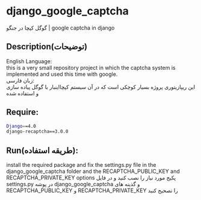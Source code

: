 # django_google_captcha
گوگل کپچا در جنگو | google captcha in django


## Description(توضیحات)
English Language:<br>
this is a very small repository project in which the captcha system is implemented and used this time with google.<br>
زبان فارسی:<br>
این ریپازیتوری پروژه بسیار کوچکی است که در آن سیستم کپچااینبار با گوگل پیاده سازی و استفاده شده

## Require:
```bash
Django==4.0
django-recaptcha==3.0.0
```

## Run(طریقه استفاده):
install the required package and fix the settings.py file in the django_google_captcha folder and the RECAPTCHA_PUBLIC_KEY and RECAPTCHA_PRIVATE_KEY options
پکیج مورد نیاز را نصب کنید و در فایل settings.py در پوشه django_google_captcha و گذینه های RECAPTCHA_PUBLIC_KEY و RECAPTCHA_PRIVATE_KEY را تصحیح کنید
